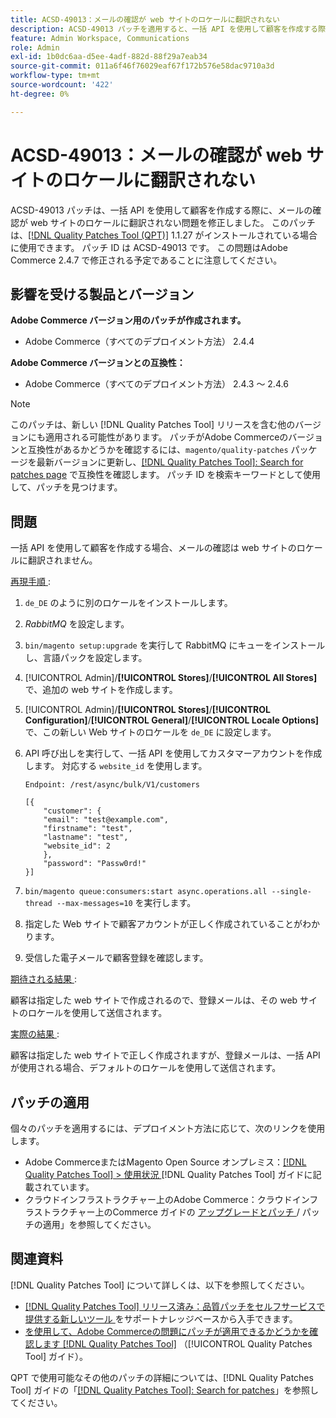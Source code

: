 ```yaml
---
title: ACSD-49013：メールの確認が web サイトのロケールに翻訳されない
description: ACSD-49013 パッチを適用すると、一括 API を使用して顧客を作成する際に、メールの確認が web サイトのロケールに翻訳されないAdobe Commerceの問題を修正できます。
feature: Admin Workspace, Communications
role: Admin
exl-id: 1b0dc6aa-d5ee-4adf-882d-88f29a7eab34
source-git-commit: 011a6f46f76029eaf67f172b576e58dac9710a3d
workflow-type: tm+mt
source-wordcount: '422'
ht-degree: 0%

---
```


# ACSD-49013：メールの確認が web サイトのロケールに翻訳されない

ACSD-49013 パッチは、一括 API を使用して顧客を作成する際に、メールの確認が web サイトのロケールに翻訳されない問題を修正しました。 このパッチは、[[!DNL Quality Patches Tool (QPT)]](https://experienceleague.adobe.com/ja/docs/commerce-operations/tools/quality-patches-tool/quality-patches-tool-to-self-serve-quality-patches) 1.1.27 がインストールされている場合に使用できます。 パッチ ID は ACSD-49013 です。 この問題はAdobe Commerce 2.4.7 で修正される予定であることに注意してください。

## 影響を受ける製品とバージョン

**Adobe Commerce バージョン用のパッチが作成されます。**

* Adobe Commerce（すべてのデプロイメント方法） 2.4.4

**Adobe Commerce バージョンとの互換性：**

* Adobe Commerce（すべてのデプロイメント方法） 2.4.3 ～ 2.4.6

>[!NOTE]
>
>このパッチは、新しい [!DNL Quality Patches Tool] リリースを含む他のバージョンにも適用される可能性があります。 パッチがAdobe Commerceのバージョンと互換性があるかどうかを確認するには、`magento/quality-patches` パッケージを最新バージョンに更新し、[[!DNL Quality Patches Tool]: Search for patches page](https://experienceleague.adobe.com/tools/commerce-quality-patches/index.html?lang=ja) で互換性を確認します。 パッチ ID を検索キーワードとして使用して、パッチを見つけます。

## 問題

一括 API を使用して顧客を作成する場合、メールの確認は web サイトのロケールに翻訳されません。

<u> 再現手順 </u>:

1. `de_DE` のように別のロケールをインストールします。
1. *RabbitMQ* を設定します。
1. `bin/magento setup:upgrade` を実行して RabbitMQ にキューをインストールし、言語パックを設定します。
1. [!UICONTROL Admin]/**[!UICONTROL Stores]**/**[!UICONTROL All Stores]** で、追加の web サイトを作成します。
1. [!UICONTROL Admin]/**[!UICONTROL Stores]**/**[!UICONTROL Configuration]**/**[!UICONTROL General]**/**[!UICONTROL Locale Options]** で、この新しい Web サイトのロケールを `de_DE` に設定します。
1. API 呼び出しを実行して、一括 API を使用してカスタマーアカウントを作成します。 対応する `website_id` を使用します。

   `Endpoint: /rest/async/bulk/V1/customers`

   ```
   [{
       "customer": {
       "email": "test@example.com",
       "firstname": "test",
       "lastname": "test",
       "website_id": 2
       },
       "password": "Passw0rd!"
   }]
   ```

1. `bin/magento queue:consumers:start async.operations.all --single-thread --max-messages=10` を実行します。
1. 指定した Web サイトで顧客アカウントが正しく作成されていることがわかります。
1. 受信した電子メールで顧客登録を確認します。

<u> 期待される結果 </u>:

顧客は指定した web サイトで作成されるので、登録メールは、その web サイトのロケールを使用して送信されます。

<u> 実際の結果 </u>:

顧客は指定した web サイトで正しく作成されますが、登録メールは、一括 API が使用される場合、デフォルトのロケールを使用して送信されます。

## パッチの適用

個々のパッチを適用するには、デプロイメント方法に応じて、次のリンクを使用します。

* Adobe CommerceまたはMagento Open Source オンプレミス：[[!DNL Quality Patches Tool] > 使用状況 ](/help/tools/quality-patches-tool/usage.md) [!DNL Quality Patches Tool] ガイドに記載されています。
* クラウドインフラストラクチャー上のAdobe Commerce：クラウドインフラストラクチャー上のCommerce ガイドの [ アップグレードとパッチ ](https://experienceleague.adobe.com/docs/commerce-cloud-service/user-guide/develop/upgrade/apply-patches.html?lang=ja)/ パッチの適用」を参照してください。

## 関連資料

[!DNL Quality Patches Tool] について詳しくは、以下を参照してください。

* [[!DNL Quality Patches Tool]  リリース済み：品質パッチをセルフサービスで提供する新しいツール ](https://experienceleague.adobe.com/ja/docs/commerce-operations/tools/quality-patches-tool/quality-patches-tool-to-self-serve-quality-patches) をサポートナレッジベースから入手できます。
* [ を使用して、Adobe Commerceの問題にパッチが適用できるかどうかを確認します  [!DNL Quality Patches Tool]](/help/tools/quality-patches-tool/patches-available-in-qpt/check-patch-for-magento-issue-with-magento-quality-patches.md) （[!UICONTROL Quality Patches Tool] ガイド）。


QPT で使用可能なその他のパッチの詳細については、[!DNL Quality Patches Tool] ガイドの「[[!DNL Quality Patches Tool]: Search for patches](https://experienceleague.adobe.com/tools/commerce-quality-patches/index.html?lang=ja)」を参照してください。

